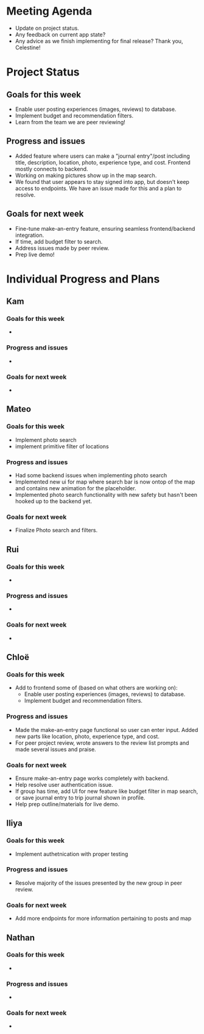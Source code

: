 # Meeting Agenda
- Update on project status.
- Any feedback on current app state?
- Any advice as we finish implementing for final release? 
Thank you, Celestine! 

# Project Status
## Goals for this week
- Enable user posting experiences (images, reviews) to database.
- Implement budget and recommendation filters.  
- Learn from the team we are peer reviewing! 
## Progress and issues
- Added feature where users can make a "journal entry"/post including title, description, location, photo, experience type, and cost. Frontend mostly connects to backend. 
- Working on making pictures show up in the map search.
- We found that user appears to stay signed into app, but doesn't keep access to endpoints. We have an issue made for this and a plan to resolve. 
## Goals for next week
- Fine-tune make-an-entry feature, ensuring seamless frontend/backend integration.
- If time, add budget filter to search.
- Address issues made by peer review.
- Prep live demo!

# Individual Progress and Plans
## Kam
### Goals for this week
- 
### Progress and issues
- 
### Goals for next week
- 


## Mateo
### Goals for this week
- Implement photo search
- implement primitive filter of locations
### Progress and issues
- Had some backend issues when implementing photo search
- Implemented new ui for map where search bar is now ontop of the map and contains new animation for the placeholder.
- Implemented photo search functionality with new safety but hasn't been hooked up to the backend yet.
### Goals for next week
- Finalize Photo search and filters.
 
## Rui
### Goals for this week
- 
### Progress and issues
- 
### Goals for next week
- 

## Chloë
### Goals for this week
- Add to frontend some of (based on what others are working on):
  - Enable user posting experiences (images, reviews) to database.
  - Implement budget and recommendation filters.  
### Progress and issues
- Made the make-an-entry page functional so user can enter input. Added new parts like location, photo, experience type, and cost.
- For peer project review, wrote answers to the review list prompts and made several issues and praise. 
### Goals for next week
- Ensure make-an-entry page works completely with backend.
- Help resolve user authentication issue.
- If group has time, add UI for new feature like budget filter in map search, or save journal entry to trip journal shown in profile. 
- Help prep outline/materials for live demo. 

## Iliya
### Goals for this week
- Implement authetnication with proper testing
### Progress and issues
- Resolve majority of the issues presented by the new group in peer review.
### Goals for next week
- Add more endpoints for more information pertaining to posts and map

## Nathan
### Goals for this week
- 
### Progress and issues
- 
### Goals for next week 
- 
